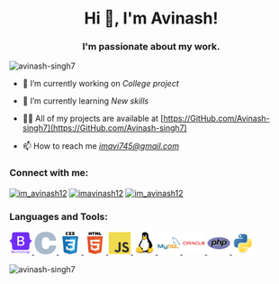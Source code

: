 <h1 align="center">Hi 👋, I'm Avinash!</h1>
<h3 align="center">I'm passionate about my work.</h3>

<p align="left"> <img src="https://komarev.com/ghpvc/?username=avinash-singh7&label=Profile%20views&color=0e75b6&style=flat" alt="avinash-singh7" /> </p>

- 🔭 I’m currently working on *College project*

- 🌱 I’m currently learning *New skills*

- 👨‍💻 All of my projects are available at [https://GitHub.com/Avinash-singh7](https://GitHub.com/Avinash-singh7)

- 📫 How to reach me *imavi745@gmail.com*

<h3 align="left">Connect with me:</h3>
<p align="left">
<a href="https://twitter.com/im_avinash12" target="blank"><img align="center" src="https://cdn.jsdelivr.net/npm/simple-icons@3.0.1/icons/twitter.svg" alt="im_avinash12" height="30" width="40" /></a>
<a href="https://linkedin.com/in/imavinash12" target="blank"><img align="center" src="https://cdn.jsdelivr.net/npm/simple-icons@3.0.1/icons/linkedin.svg" alt="imavinash12" height="30" width="40" /></a>
<a href="https://instagram.com/im_avinash12" target="blank"><img align="center" src="https://cdn.jsdelivr.net/npm/simple-icons@3.0.1/icons/instagram.svg" alt="im_avinash12" height="30" width="40" /></a>
</p>

<h3 align="left">Languages and Tools:</h3>
<p align="left"> <a href="https://getbootstrap.com" target="_blank"> <img src="https://raw.githubusercontent.com/devicons/devicon/master/icons/bootstrap/bootstrap-plain-wordmark.svg" alt="bootstrap" width="40" height="40"/> </a> <a href="https://www.cprogramming.com/" target="_blank"> <img src="https://raw.githubusercontent.com/devicons/devicon/master/icons/c/c-original.svg" alt="c" width="40" height="40"/> </a> <a href="https://www.w3schools.com/css/" target="_blank"> <img src="https://raw.githubusercontent.com/devicons/devicon/master/icons/css3/css3-original-wordmark.svg" alt="css3" width="40" height="40"/> </a> <a href="https://www.w3.org/html/" target="_blank"> <img src="https://raw.githubusercontent.com/devicons/devicon/master/icons/html5/html5-original-wordmark.svg" alt="html5" width="40" height="40"/> </a> <a href="https://developer.mozilla.org/en-US/docs/Web/JavaScript" target="_blank"> <img src="https://raw.githubusercontent.com/devicons/devicon/master/icons/javascript/javascript-original.svg" alt="javascript" width="40" height="40"/> </a> <a href="https://www.linux.org/" target="_blank"> <img src="https://raw.githubusercontent.com/devicons/devicon/master/icons/linux/linux-original.svg" alt="linux" width="40" height="40"/> </a> <a href="https://www.mysql.com/" target="_blank"> <img src="https://raw.githubusercontent.com/devicons/devicon/master/icons/mysql/mysql-original-wordmark.svg" alt="mysql" width="40" height="40"/> </a> <a href="https://www.oracle.com/" target="_blank"> <img src="https://raw.githubusercontent.com/devicons/devicon/master/icons/oracle/oracle-original.svg" alt="oracle" width="40" height="40"/> </a> <a href="https://www.php.net" target="_blank"> <img src="https://raw.githubusercontent.com/devicons/devicon/master/icons/php/php-original.svg" alt="php" width="40" height="40"/> </a> <a href="https://www.python.org" target="_blank"> <img src="https://raw.githubusercontent.com/devicons/devicon/master/icons/python/python-original.svg" alt="python" width="40" height="40"/> </a> </p>

<p><img align="center" src="https://github-readme-stats.vercel.app/api/top-langs?username=avinash-singh7&show_icons=true&locale=en&layout=compact" alt="avinash-singh7" /></p>
